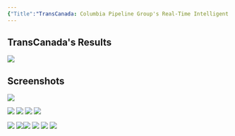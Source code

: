 ```yaml
---
{"Title":"TransCanada: Columbia Pipeline Group's Real-Time Intelligent Maintenance","Year":2016,"Industry":"Oil & Gas","URL":"https://resources.osisoft.com/presentations/transcanada--columbia-pipeline-group-s-real-time-intelligent-maintenance/","PDF":"https://cdn.osisoft.com/osi/presentations/2016-users-conference-emea-berlin/2016-users-conference-emea-berlin-d2-Oil-Gas-E030-TransCanadaColumbia-Pipeline-Group-BellIon-TransCanada-Columbia-Pipeline-Groups-Real-Time-Intelligent-Maintenance.pdf?_ga=2.94219421.1268882142.1742804835-877513685.1741348354","Company":"TransCanada","Keywords":null,"dg-publish":true,"permalink":"/aveva/customer-stories/2016/2016-trans-canada-trans-canada-columbia-pipeline-group-s-real-time-intelligent-maintenance/","dgPassFrontmatter":true}
---
```


## TransCanada's Results
![](https://i.imgur.com/rGVE2uD.png)

## Screenshots
![](https://i.imgur.com/wclmchd.png)

![](https://i.imgur.com/dJmYt6s.png)
![](https://i.imgur.com/jei6zFr.png)
![](https://i.imgur.com/wew7hhu.png)
![](https://i.imgur.com/ipFe5WT.png)

![](https://i.imgur.com/wrTWcmS.png)
![](https://i.imgur.com/b1h1znb.png)![](https://i.imgur.com/OBhesvQ.png)
![](https://i.imgur.com/pimAanQ.png)
![](https://i.imgur.com/HBtmMjE.png)
![](https://i.imgur.com/J1x5lVb.png)
